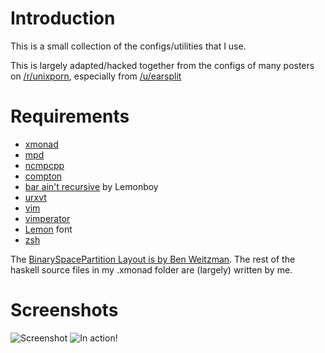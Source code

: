 Introduction
============

This is a small collection of the configs/utilities that I use.

This is largely adapted/hacked together from the configs of many posters on [/r/unixporn](http://reddit.com/r/unixporn), especially from [/u/earsplit](http://www.reddit.com/user/earsplit) 

Requirements
============

* [xmonad](http://xmonad.org)
* [mpd](http://www.musicpd.org/)
* [ncmpcpp](http://ncmpcpp.rybczak.net/)
* [compton](https://github.com/chjj/compton)
* [bar ain't recursive](https://github.com/LemonBoy/bar) by Lemonboy
* [urxvt](http://software.schmorp.de/pkg/rxvt-unicode.html)
* [vim](http://www.vim.org)
* [vimperator](http://www.vimperator.org/vimperator)
* [Lemon](https://github.com/phallus/fonts) font
* [zsh](http://www.zsh.org)

The [BinarySpacePartition Layout is by Ben Weitzman](https://github.com/benweitzman/BinarySpacePartition/). The rest of the haskell source files in my .xmonad folder are (largely) written by me.

Screenshots
===========

![Screenshot](https://raw.githubusercontent.com/wz1000/dotfiles/master/2014-10-07-152331_1920x1080_scrot.png)
![In action!](https://raw.githubusercontent.com/wz1000/dotfiles/master/showcase.gif)
